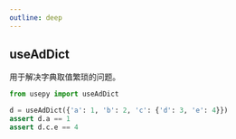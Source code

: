 ```yaml
---
outline: deep
---
```

## useAdDict

用于解决字典取值繁琐的问题。

```python
from usepy import useAdDict

d = useAdDict({'a': 1, 'b': 2, 'c': {'d': 3, 'e': 4}})
assert d.a == 1
assert d.c.e == 4
```
